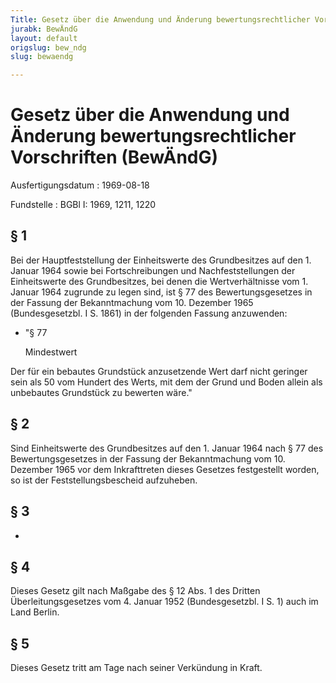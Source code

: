 ```yaml
---
Title: Gesetz über die Anwendung und Änderung bewertungsrechtlicher Vorschriften
jurabk: BewÄndG
layout: default
origslug: bew_ndg
slug: bewaendg

---
```


# Gesetz über die Anwendung und Änderung bewertungsrechtlicher Vorschriften (BewÄndG)

Ausfertigungsdatum
:   1969-08-18

Fundstelle
:   BGBl I: 1969, 1211, 1220



## § 1

Bei der Hauptfeststellung der Einheitswerte des Grundbesitzes auf den 1. Januar 1964 sowie bei Fortschreibungen und Nachfeststellungen der Einheitswerte des Grundbesitzes, bei denen die Wertverhältnisse vom 1. Januar 1964 zugrunde zu legen sind, ist § 77 des Bewertungsgesetzes in der Fassung der Bekanntmachung vom 10. Dezember 1965 (Bundesgesetzbl. I S. 1861) in der folgenden Fassung anzuwenden:

*   "§ 77

    Mindestwert



Der für ein bebautes Grundstück anzusetzende Wert darf nicht geringer sein als 50 vom Hundert des Werts, mit dem der Grund und Boden allein als unbebautes Grundstück zu bewerten wäre."


## § 2

Sind Einheitswerte des Grundbesitzes auf den 1. Januar 1964 nach § 77 des Bewertungsgesetzes in der Fassung der Bekanntmachung vom 10. Dezember 1965 vor dem Inkrafttreten dieses Gesetzes festgestellt worden, so ist der Feststellungsbescheid aufzuheben.


## § 3

-


## § 4

Dieses Gesetz gilt nach Maßgabe des § 12 Abs. 1 des Dritten Überleitungsgesetzes vom 4. Januar 1952 (Bundesgesetzbl. I S. 1) auch im Land Berlin.


## § 5

Dieses Gesetz tritt am Tage nach seiner Verkündung in Kraft.

